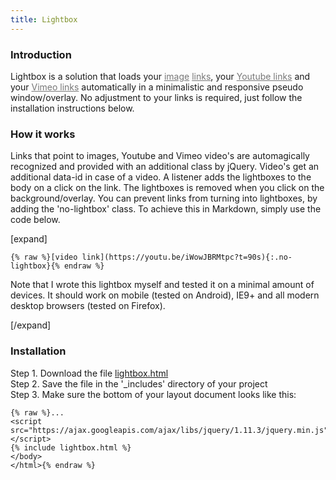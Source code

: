 ```yaml
---
title: Lightbox
---
```


### Introduction

Lightbox is a solution that loads your <a href="/uploads/grumpycat2.jpg" style="color: #777777; text-decoration: underline;">image</a> <a href="/uploads/grumpycat.jpg" style="color: #777777; text-decoration: underline;">links</a>, your <a href="https://www.youtube.com/watch?v=dQw4w9WgXcQ&showinfo=0&rel=0" style="color: #777777; text-decoration: underline;">Youtube links</a> and your <a href="https://vimeo.com/132888648" style="color: #777777; text-decoration: underline;">Vimeo links</a> automatically in a minimalistic and responsive pseudo window/overlay. No adjustment to your links is required, just follow the installation instructions below.

### How it works

Links that point to images, Youtube and Vimeo video's are automagically recognized and provided with an additional class by jQuery. Video's get an additional data-id in case of a video. A listener adds the lightboxes to the body on a click on the link. The lightboxes is removed when you click on the background/overlay. You can prevent links from turning into lightboxes, by adding the 'no-lightbox' class. To achieve this in Markdown, simply use the code below.

[expand]

```
{% raw %}[video link](https://youtu.be/iWowJBRMtpc?t=90s){:.no-lightbox}{% endraw %}
```

Note that I wrote this lightbox myself and tested it on a minimal amount of devices. It should work on mobile (tested on Android), IE9+ and all modern desktop browsers (tested on Firefox).

[/expand]

### Installation

Step 1. Download the file [lightbox.html](https://raw.githubusercontent.com/jhvanderschee/jekyllcodex/gh-pages/_includes/lightbox.html)
<br />Step 2. Save the file in the '_includes' directory of your project
<br />Step 3. Make sure the bottom of your layout document looks like this:

```
{% raw %}...
<script src="https://ajax.googleapis.com/ajax/libs/jquery/1.11.3/jquery.min.js"></script>
{% include lightbox.html %}
</body>
</html>{% endraw %}
```